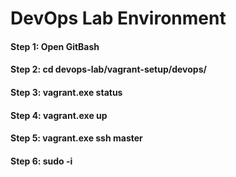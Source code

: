 # DevOps Lab Environment

#### Step 1: Open GitBash 
#### Step 2: cd devops-lab/vagrant-setup/devops/
#### Step 3:  vagrant.exe status 
 
#### Step 4:  vagrant.exe up 
#### Step 5:  vagrant.exe ssh master  
 
#### Step 6: sudo -i 
 
